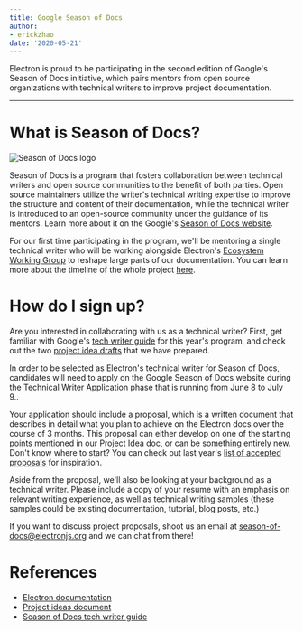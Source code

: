 ```yaml
---
title: Google Season of Docs
author:
- erickzhao
date: '2020-05-21'
---
```


Electron is proud to be participating in the second edition of Google's Season of Docs initiative, which pairs mentors from open source organizations with technical writers to improve project documentation.

---

# What is Season of Docs?

![Season of Docs logo](https://user-images.githubusercontent.com/16010076/82606204-8c8bce80-9b6b-11ea-9847-6a4b28a0761d.png)

Season of Docs is a program that fosters collaboration between technical writers and open source communities to the benefit of both parties. Open source maintainers utilize the writer's technical writing expertise to improve the structure and content of their documentation, while the technical writer is introduced to an open-source community under the guidance of its mentors. Learn more about it on the Google's [Season of Docs website](https://developers.google.com/season-of-docs).

For our first time participating in the program, we'll be mentoring a single technical writer who will be working alongside Electron's [Ecosystem Working Group](https://github.com/electron/governance/tree/master/wg-ecosystem) to reshape large parts of our documentation. You can learn more about the timeline of the whole project [here](https://developers.google.com/season-of-docs/docs/timeline).

# How do I sign up?

Are you interested in collaborating with us as a technical writer? First, get familiar with Google's [tech writer guide](https://developers.google.com/season-of-docs/docs/tech-writer-guide) for this year's program, and check out the two [project idea drafts](https://github.com/electron/season-of-docs-2020/blob/master/project-ideas.md) that we have prepared.

In order to be selected as Electron's technical writer for Season of Docs, candidates will need to apply on the Google Season of Docs website during the Technical Writer Application phase that is running from June 8 to July 9..

Your application should include a proposal, which is a written document that describes in detail what you plan to achieve on the Electron docs over the course of 3 months. This proposal can either develop on one of the starting points mentioned in our Project Idea doc, or can be something entirely new. Don't know where to start? You can check out last year's [list of accepted proposals](https://developers.google.com/season-of-docs/docs/2019/participants) for inspiration.

Aside from the proposal, we'll also be looking at your background as a technical writer. Please include a copy of your resume with an emphasis on relevant writing experience, as well as technical writing samples (these samples could be existing documentation, tutorial, blog posts, etc.)

If you want to discuss project proposals, shoot us an email at [season-of-docs@electronjs.org](mailto:season-of-docs@electronjs.org) and we can chat from there!

# References
* [Electron documentation](electronjs.org/docs)
* [Project ideas document](https://github.com/electron/season-of-docs-2020/blob/master/project-ideas.md)
* [Season of Docs tech writer guide](https://developers.google.com/season-of-docs/docs/tech-writer-guide)
